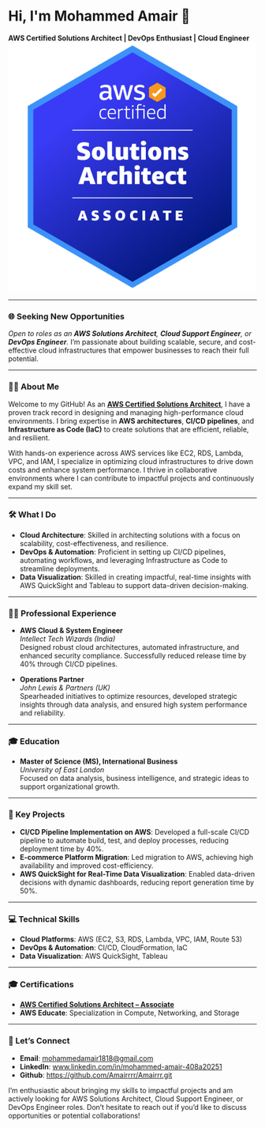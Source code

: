 # Hi, I'm Mohammed Amair 👋  
**AWS Certified Solutions Architect | DevOps Enthusiast | Cloud Engineer**
[![AWS Certified Solutions Architect Badge](assets/aws-certified-solutions-architect.png)](https://www.credly.com/badges/b729496b-5887-4978-803a-7af3f26b6b7a/public_url)

---
### 🌐 Seeking New Opportunities
*Open to roles as an **AWS Solutions Architect**, **Cloud Support Engineer**, or **DevOps Engineer**.* I’m passionate about building scalable, secure, and cost-effective cloud infrastructures that empower businesses to reach their full potential.

---

### 👨‍💻 About Me
Welcome to my GitHub! As an **[AWS Certified Solutions Architect](https://www.credly.com/badges/b729496b-5887-4978-803a-7af3f26b6b7a/public_url)**, I have a proven track record in designing and managing high-performance cloud environments. I bring expertise in **AWS architectures**, **CI/CD pipelines**, and **Infrastructure as Code (IaC)** to create solutions that are efficient, reliable, and resilient.

With hands-on experience across AWS services like EC2, RDS, Lambda, VPC, and IAM, I specialize in optimizing cloud infrastructures to drive down costs and enhance system performance. I thrive in collaborative environments where I can contribute to impactful projects and continuously expand my skill set.

---

### 🛠️ What I Do

- **Cloud Architecture**: Skilled in architecting solutions with a focus on scalability, cost-effectiveness, and resilience.
- **DevOps & Automation**: Proficient in setting up CI/CD pipelines, automating workflows, and leveraging Infrastructure as Code to streamline deployments.
- **Data Visualization**: Skilled in creating impactful, real-time insights with AWS QuickSight and Tableau to support data-driven decision-making.

---

### 🧑‍💼 Professional Experience

- **AWS Cloud & System Engineer**  
  *Intellect Tech Wizards (India)*  
  Designed robust cloud architectures, automated infrastructure, and enhanced security compliance. Successfully reduced release time by 40% through CI/CD pipelines.

- **Operations Partner**  
  *John Lewis & Partners (UK)*  
  Spearheaded initiatives to optimize resources, developed strategic insights through data analysis, and ensured high system performance and reliability.

---

### 🎓 Education

- **Master of Science (MS), International Business**  
  *University of East London*  
  Focused on data analysis, business intelligence, and strategic ideas to support organizational growth.

---

### 🌟 Key Projects

- **CI/CD Pipeline Implementation on AWS**: Developed a full-scale CI/CD pipeline to automate build, test, and deploy processes, reducing deployment time by 40%.
- **E-commerce Platform Migration**: Led migration to AWS, achieving high availability and improved cost-efficiency.
- **AWS QuickSight for Real-Time Data Visualization**: Enabled data-driven decisions with dynamic dashboards, reducing report generation time by 50%.

---

### 💻 Technical Skills

- **Cloud Platforms**: AWS (EC2, S3, RDS, Lambda, VPC, IAM, Route 53)
- **DevOps & Automation**: CI/CD, CloudFormation, IaC
- **Data Visualization**: AWS QuickSight, Tableau

---

### 🎓 Certifications

- **[AWS Certified Solutions Architect – Associate](https://www.credly.com/badges/b729496b-5887-4978-803a-7af3f26b6b7a/public_url)**
- **AWS Educate**: Specialization in Compute, Networking, and Storage

---

### 🤝 Let’s Connect

- **Email**: mohammedamair1818@gmail.com
- **LinkedIn**: www.linkedin.com/in/mohammed-amair-408a20251
- **Github**: https://github.com/Amairrrr/Amairrr.git


I’m enthusiastic about bringing my skills to impactful projects and am actively looking for AWS Solutions Architect, Cloud Support Engineer, or DevOps Engineer roles. Don’t hesitate to reach out if you’d like to discuss opportunities or potential collaborations!

